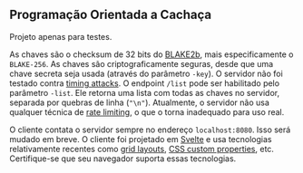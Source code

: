 ## Programação Orientada a Cachaça

Projeto apenas para testes.

As chaves são o checksum de 32 bits do [BLAKE2b](https://en.wikipedia.org/wiki/BLAKE_(hash_function)), mais especificamente o `BLAKE-256`. As chaves são criptograficamente seguras, desde que uma chave secreta seja usada (através do parâmetro `-key`). O servidor não foi testado contra [timing attacks](https://en.wikipedia.org/wiki/Timing_attack). O endpoint `/list` pode ser habilitado pelo parâmetro `-list`. Ele retorna uma lista com todas as chaves no servidor, separada por quebras de linha (`"\n"`). Atualmente, o servidor não usa qualquer técnica de [rate limiting](https://en.wikipedia.org/wiki/Rate_limiting), o que o torna inadequado para uso real.

O cliente contata o servidor sempre no endereço `localhost:8080`. Isso será mudado em breve. O cliente foi projetado em [Svelte](https://svelte.dev/) e usa tecnologias relativamente recentes como [grid layouts](https://www.w3schools.com/css/css_grid.asp), [CSS custom properties](https://developer.mozilla.org/en-US/docs/Web/CSS/Using_CSS_custom_properties), etc. Certifique-se que seu navegador suporta essas tecnologias.
